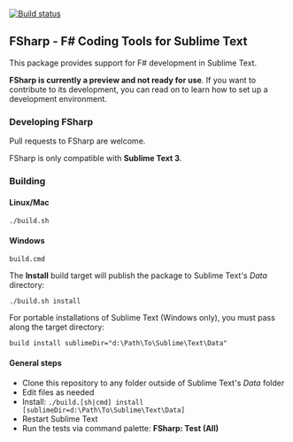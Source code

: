 [![Build status](https://ci.appveyor.com/api/projects/status/uuqaj61vyqwwxqe1/branch/master?svg=true)](https://ci.appveyor.com/project/guillermooo/sublime-fsharp-package/branch/master)

## FSharp - F# Coding Tools for Sublime Text

This package provides support
for F# development in Sublime Text.

**FSharp is currently a preview
and not ready for use**.
If you want to contribute to its development,
you can read on
to learn how to set up
a development environment.


### Developing FSharp

Pull requests to FSharp are welcome.

FSharp is only compatible
with **Sublime Text 3**.


### Building

#### Linux/Mac

```shell
./build.sh
```

#### Windows

```shell
build.cmd
```

The **Install** build target
will publish the package
to Sublime Text's *Data* directory:

```shell
./build.sh install
```

For portable installations of Sublime Text
(Windows only),
you must pass along
the target directory:

```shell
build install sublimeDir="d:\Path\To\Sublime\Text\Data"
```

#### General steps

* Clone this repository to any folder outside of Sublime Text's *Data* folder
* Edit files as needed
* Install: `./build.[sh|cmd] install [sublimeDir=d:\Path\To\Sublime\Text\Data]`
* Restart Sublime Text
* Run the tests via command palette: **FSharp: Test (All)**
